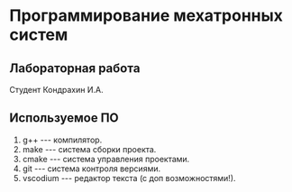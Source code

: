 # Программирование мехатронных систем

## Лабораторная работа

Студент Кондрахин И.А.

## Используемое ПО

1. g++ --- компилятор.
1. make --- система сборки проекта.
1. cmake --- система управления проектами.
1. git --- система контроля версиями.
1. vscodium --- редактор текста (с доп возможностями!).